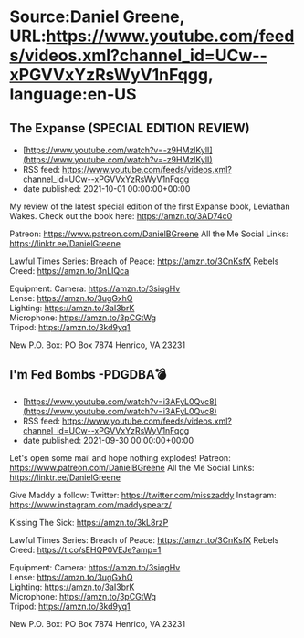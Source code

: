 # Source:Daniel Greene, URL:https://www.youtube.com/feeds/videos.xml?channel_id=UCw--xPGVVxYzRsWyV1nFqgg, language:en-US

## The Expanse (SPECIAL EDITION REVIEW)
 - [https://www.youtube.com/watch?v=-z9HMzlKylI](https://www.youtube.com/watch?v=-z9HMzlKylI)
 - RSS feed: https://www.youtube.com/feeds/videos.xml?channel_id=UCw--xPGVVxYzRsWyV1nFqgg
 - date published: 2021-10-01 00:00:00+00:00

My review of the latest special edition of the first Expanse book, Leviathan Wakes.
Check out the book here: https://amzn.to/3AD74c0 

Patreon: https://www.patreon.com/DanielBGreene 
All the Me Social Links: https://linktr.ee/DanielGreene

Lawful Times Series: 
Breach of Peace: https://amzn.to/3CnKsfX
Rebels Creed: https://amzn.to/3nLIQca 

Equipment: 
Camera: https://amzn.to/3siqgHv  
Lense: https://amzn.to/3ugGxhQ  
Lighting: https://amzn.to/3aI3brK  
Microphone: https://amzn.to/3pCGtWg  
Tripod: https://amzn.to/3kd9yq1  

New P.O. Box: PO Box 7874 Henrico, VA 23231

## I'm Fed Bombs -PDGDBA💣
 - [https://www.youtube.com/watch?v=i3AFyL0Qvc8](https://www.youtube.com/watch?v=i3AFyL0Qvc8)
 - RSS feed: https://www.youtube.com/feeds/videos.xml?channel_id=UCw--xPGVVxYzRsWyV1nFqgg
 - date published: 2021-09-30 00:00:00+00:00

Let's open some mail and hope nothing explodes! 
Patreon: https://www.patreon.com/DanielBGreene 
All the Me Social Links: https://linktr.ee/DanielGreene

Give Maddy a follow: 
Twitter: https://twitter.com/misszaddy
Instagram: https://www.instagram.com/maddyspearz/ 

Kissing The Sick: https://amzn.to/3kL8rzP

Lawful Times Series: 
Breach of Peace: https://amzn.to/3CnKsfX
Rebels Creed: https://t.co/sEHQP0VEJe?amp=1

Equipment: 
Camera: https://amzn.to/3siqgHv  
Lense: https://amzn.to/3ugGxhQ  
Lighting: https://amzn.to/3aI3brK  
Microphone: https://amzn.to/3pCGtWg  
Tripod: https://amzn.to/3kd9yq1  

New P.O. Box: PO Box 7874 Henrico, VA 23231

